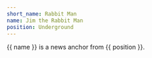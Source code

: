 ```yaml
---
short_name: Rabbit Man
name: Jim the Rabbit Man
position: Underground
---
```

{{ name }} is a news anchor from {{ position }}.